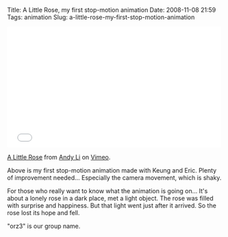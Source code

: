 Title: A Little Rose, my first stop-motion animation
Date: 2008-11-08 21:59
Tags: animation
Slug: a-little-rose-my-first-stop-motion-animation

<iframe src="//player.vimeo.com/video/2162341" width="500" height="282" frameborder="0" webkitallowfullscreen mozallowfullscreen allowfullscreen></iframe> <p><a href="http://vimeo.com/2162341">A Little Rose</a> from <a href="http://vimeo.com/andyli">Andy Li</a> on <a href="https://vimeo.com">Vimeo</a>.</p>

Above is my first stop-motion animation made with Keung and Eric. Plenty
of improvement needed... Especially the camera movement, which is shaky.

For those who really want to know what the animation is going on... It's
about a lonely rose in a dark place, met a light object. The rose was
filled with surprise and happiness. But that light went just after it
arrived. So the rose lost its hope and fell.

"orz3" is our group name.